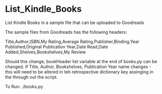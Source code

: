 # List_Kindle_Books
List Kindle Books in a sample file that can be uploaded to Goodreads

The sample files from Goodreads has the following headers:

Title,Author,ISBN,My Rating,Average Rating,Publisher,Binding,Year Published,Original Publication Year,Date Read,Date Added,Shelves,Bookshelves,My Review

Should this change, bookHeader list variable at the end of books.py can be changed.
If Title, Author, Bookshelves, Publication Year name changes - this will need to be altered in teh retrospective dictionary key assinging in the through out the script.

To Run:
./books.py
